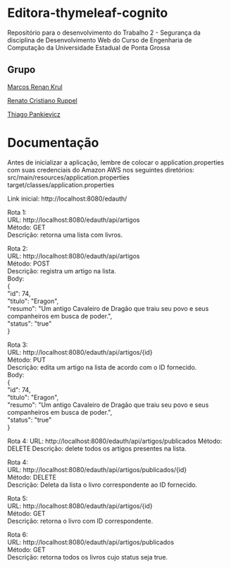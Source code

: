 # Editora-thymeleaf-cognito
Repositório para o desenvolvimento do Trabalho 2 - Segurança da disciplina de Desenvolvimento Web do Curso de Engenharia de Computação da Universidade Estadual de Ponta Grossa


## Grupo

[Marcos Renan Krul](https://github.com/MarcosKrul)

[Renato Cristiano Ruppel](https://github.com/HERuppel)

[Thiago Pankievicz](https://github.com/YounGTeX)

# Documentação

Antes de inicializar a aplicação, lembre de colocar o application.properties com suas credenciais do Amazon AWS nos seguintes diretórios:  
src/main/resources/application.properties  
target/classes/application.properties  

Link inicial: http://localhost:8080/edauth/

Rota 1:  
URL: http://localhost:8080/edauth/api/artigos  
Método: GET  
Descrição: retorna uma lista com livros.  

Rota 2:  
URL: http://localhost:8080/edauth/api/artigos  
Método: POST  
Descrição: registra um artigo na lista.  
Body:  
{  
  "id": 74,  
  "titulo": "Eragon",  
  "resumo": "Um antigo Cavaleiro de Dragão que traiu seu povo e seus companheiros em busca de poder.",  
  "status": "true"  
}  
  
Rota 3:  
URL: http://localhost:8080/edauth/api/artigos/{id}  
Método: PUT  
Descrição: edita um artigo na lista de acordo com o ID fornecido.  
Body:  
{  
  "id": 74,  
  "titulo": "Eragon",  
  "resumo": "Um antigo Cavaleiro de Dragão que traiu seu povo e seus companheiros em busca de poder.",  
  "status": "true"  
}  

Rota 4:
URL: http://localhost:8080/edauth/api/artigos/publicados
Método: DELETE
Descrição: delete todos os artigos presentes na lista.

Rota 4:  
URL: http://localhost:8080/edauth/api/artigos/publicados/{id}  
Método: DELETE  
Descrição: Deleta da lista o livro correspondente ao ID fornecido.  
  
Rota 5:  
URL: http://localhost:8080/edauth/api/artigos/{id}  
Método: GET  
Descrição: retorna o livro com ID correspondente.  
  
Rota 6:  
URL: http://localhost:8080/edauth/api/artigos/publicados  
Método: GET  
Descrição: retorna todos os livros cujo status seja true.  
